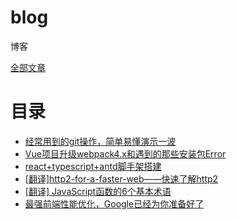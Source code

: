 # blog
博客

[全部文章](https://github.com/zqinmiao/blog/issues)

# 目录
* [经常用到的git操作，简单易懂演示一波](https://github.com/zqinmiao/blog/issues/2)
* [Vue项目升级webpack4.x和遇到的那些安装包Error](https://github.com/zqinmiao/blog/issues/4)
* [react+typescript+antd脚手架搭建](https://github.com/zqinmiao/blog/issues/7)
* [[翻译]http2-for-a-faster-web——快速了解http2](https://github.com/zqinmiao/blog/issues/8)
* [[翻译] JavaScript函数的6个基本术语](https://github.com/zqinmiao/blog/issues/9)
* [最强前端性能优化，Google已经为你准备好了](https://github.com/zqinmiao/blog/issues/10)

